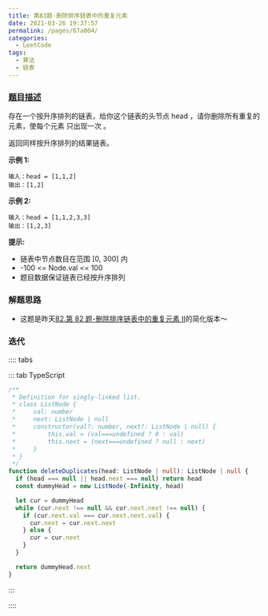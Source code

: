 ```yaml
---
title: 第83题-删除排序链表中的重复元素
date: 2021-03-26 19:37:57
permalink: /pages/67a004/
categories:
  - LeetCode
tags:
  - 算法
  - 链表
---
```


### [题目描述](https://leetcode-cn.com/problems/remove-duplicates-from-sorted-list/)

存在一个按升序排列的链表，给你这个链表的头节点 <span class="span-shadow">head</span> ，请你删除所有重复的元素，使每个元素 只出现一次 。

返回同样按升序排列的结果链表。

<!-- more -->

**示例 1:**

```
输入：head = [1,1,2]
输出：[1,2]
```

**示例 2:**

```
输入：head = [1,1,2,3,3]
输出：[1,2,3]
```

**提示:**

- 链表中节点数目在范围 <span class="span-shadow">[0, 300]</span> 内
- <span class="span-shadow">-100 <= Node.val <= 100</span>
- 题目数据保证链表已经按升序排列

### 解题思路

- 这题是昨天[82.第 82 题-删除排序链表中的重复元素 II](https://yao-zhixiang.top/pages/b0e0c8/)的简化版本～

### 迭代

:::: tabs

::: tab TypeScript

```TypeScript
/**
 * Definition for singly-linked list.
 * class ListNode {
 *     val: number
 *     next: ListNode | null
 *     constructor(val?: number, next?: ListNode | null) {
 *         this.val = (val===undefined ? 0 : val)
 *         this.next = (next===undefined ? null : next)
 *     }
 * }
 */
function deleteDuplicates(head: ListNode | null): ListNode | null {
  if (head === null || head.next === null) return head
  const dummyHead = new ListNode(-Infinity, head)

  let cur = dummyHead
  while (cur.next !== null && cur.next.next !== null) {
    if (cur.next.val === cur.next.next.val) {
      cur.next = cur.next.next
    } else {
      cur = cur.next
    }
  }

  return dummyHead.next
}
```

:::

::::
